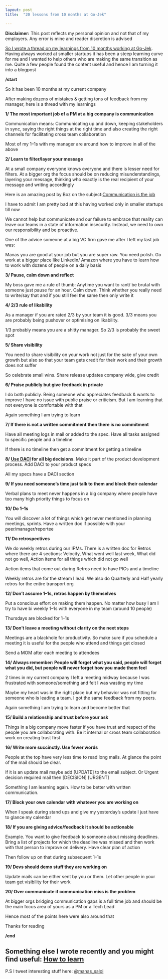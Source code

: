 ```yaml
---
layout: post
title:  "20 lessons from 10 months at Go-Jek"

---
```


**Disclaimer:** This post reflects my personal opinion and not that of my employers. Any error is mine and reader discretion is advised

[So I wrote a thread on my learnings from 10 months working at Go-Jek](https://twitter.com/manas_saloi/status/1159348295996604416). Having always worked at smaller startups it has been a steep learning curve for me and I wanted to help others who are making the same transition as me. Quite a few people found the content useful and hence I am turning it into a blogpost

**/start**

So it has been 10 months at my current company

After making dozens of mistakes & getting tons of feedback from my manager, here is a thread with my learnings

**1/ The most important job of a PM at a big company is communication**

Communication means: Communicating up and down, keeping stakeholders in sync, saying the right things at the right time and also creating the right channels for facilitating cross team collaboration

Most of my 1–1s with my manager are around how to improve in all of the above

**2/ Learn to filter/layer your message**

At a small company everyone knows everyone and there is lesser need for filters. At a bigger org the focus should be on reducing misunderstandings, layering your message, thinking who exactly is the real recipient of your message and writing accordingly

Here is an amazing post by Boz on the subject:[Communication is the job](https://web.archive.org/web/20190131140713/http://boz.com/articles/communication-is-the-job.html)

I have to admit I am pretty bad at this having worked only in smaller startups till now

We cannot help but communicate and our failure to embrace that reality can leave our teams in a state of information insecurity. Instead, we need to own our responsibility and be proactive.

One of the advice someone at a big VC firm gave me after I left my last job was:

Manas you are good at your job but you are super raw. You need polish. Go work at a bigger place like Linkedin/ Amazon where you have to learn how to work with dozens of people on a daily basis

**3/ Pause, calm down and reflect**

My boss gave me a rule of thumb: Anytime you want to rant/ be brutal with someone just pause for an hour. Calm down. Think whether you really need to write/say that and if you still feel the same then only write it

**4/ 2/3 rule of likability**

As a manager if you are rated 2/3 by your team it is good. 3/3 means you are probably being pushover or optimising on likability.

1/3 probably means you are a shitty manager. So 2/3 is probably the sweet spot

**5/ Share visibility**

You need to share visibility on your work not just for the sake of your own growth but also so that your team gets credit for their work and their growth does not suffer

So celebrate small wins. Share release updates company wide, give credit

**6/ Praise publicly but give feedback in private**

I do both publicly. Being someone who appreciates feedback & wants to improve I have no issue with public praise or criticism. But I am learning that not everyone is comfortable with that

Again something I am trying to learn

**7/ If there is not a written commitment then there is no commitment**

Have all meeting logs in mail or added to the spec. Have all tasks assigned to specific people and a timeline

If there is no timeline then get a commitment for getting a timeline

**8/ [Use DACI](https://www.atlassian.com/team-playbook/plays/daci) for all big decisions**. Make it part of the product development process. Add DACI to your product specs

All my specs have a DACI section

**9/ If you need someone’s time just talk to them and block their calendar**

Verbal plans to meet never happens in a big company where people have too many high priority things to focus on

**10/ Do 1–1s**

You will discover a lot of things which get never mentioned in planning meetings, sprints. Have a written doc if possible with your peer/manager/reportee

**11/ Do retrospectives**

We do weekly retros during our IPMs. There is a written doc for Retros where there are 4 sections: Velocity, What went well last week, What did not go well, Action items for all things which did not go well

Action items that come out during Retros need to have PICs and a timeline

Weekly retros are for the stream I lead. We also do Quarterly and Half yearly retros for the entire transport org

**12/ Don’t assume 1–1s, retros happen by themselves**

Put a conscious effort on making them happen. No matter how busy I am I try to have bi weekly 1–1s with everyone in my team (around 10 people)

Thursdays are blocked for 1–1s

**13/ Don’t leave a meeting without clarity on the next steps**

Meetings are a blackhole for productivity. So make sure if you schedule a meeting it is useful for the people who attend and things get closed

Send a MOM after each meeting to attendees

**14/ Always remember: People will forget what you said, people will forget what you did, but people will never forget how you made them feel**

2 times in my current company I left a meeting midway because I was frustrated with someone/something and felt I was wasting my time

Maybe my heart was in the right place but my behavior was not fitting for someone who is leading a team. I got the same feedback from my peers.

Again something I am trying to learn and become better that

**15/ Build a relationship and trust before your ask**

Things in a big company move faster if you have trust and respect of the people you are collaborating with. Be it internal or cross team collaboration work on creating trust first

**16/ Write more succinctly. Use fewer words**

People at the top have very less time to read long mails. At glance the point of the mail should be clear.

If it is an update mail maybe add [UPDATE] to the email subject. Or Urgent decision required mail then [DECISION] [URGENT]

Something I am learning again. How to be better with written communication.

**17/ Block your own calendar with whatever you are working on**

When I speak during stand ups and give my yesterday’s update I just have to glance my calendar

**18/ If you are giving advice/feedback it should be actionable**

Example. You want to give feedback to someone about missing deadlines. Bring a list of projects for which the deadline was missed and then work with that person to improve on delivery. Have clear plan of action

Then follow up on that during subsequent 1–1s

**19/ Devs should demo stuff they are working on**

Update mails can be either sent by you or them. Let other people in your team get visibility for their work

**20/ Over communicate if communication miss is the problem**

At bigger orgs bridging communication gaps is a full time job and should be the main focus area of yours as a PM or a Tech Lead

Hence most of the points here were also around that

Thanks for reading

**/end**

## Something else I wrote recently and you might find useful: [How to learn](https://www.linkedin.com/pulse/how-learn-manas-j-saloi/?published=t)

P.S I tweet interesting stuff here: [@manas_saloi](https://twitter.com/manas_saloi)
